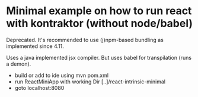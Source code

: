 # Minimal example on how to run react with kontraktor (without node/babel)

Deprecated. It's recommended to use (j)npm-based bundling as implemented since 4.11.

Uses a java implemented jsx compiler. But uses babel for transpilation (runs a demon).

* build or add to ide using mvn pom.xml
* run ReactMiniApp with working Dir [..]/react-intrinsic-minimal
* goto localhost:8080
